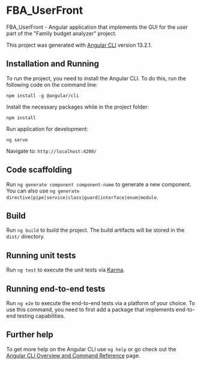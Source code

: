 # FBA_UserFront
FBA_UserFront - Angular application that implements the GUI for the user part of the "Family budget analyzer" project.

This project was generated with [Angular CLI](https://github.com/angular/angular-cli) version 13.2.1.

## Installation and Running
To run the project, you need to install the Angular CLI. To do this, run the following code on the command line:

	npm install -g @angular/cli
  

Install the necessary packages while in the project folder:

	npm install

Run application for development: 

	ng serve
  
Navigate to: `http://localhost:4200/` 

## Code scaffolding

Run `ng generate component component-name` to generate a new component. You can also use `ng generate directive|pipe|service|class|guard|interface|enum|module`.

## Build

Run `ng build` to build the project. The build artifacts will be stored in the `dist/` directory.

## Running unit tests

Run `ng test` to execute the unit tests via [Karma](https://karma-runner.github.io).

## Running end-to-end tests

Run `ng e2e` to execute the end-to-end tests via a platform of your choice. To use this command, you need to first add a package that implements end-to-end testing capabilities.

## Further help

To get more help on the Angular CLI use `ng help` or go check out the [Angular CLI Overview and Command Reference](https://angular.io/cli) page.
